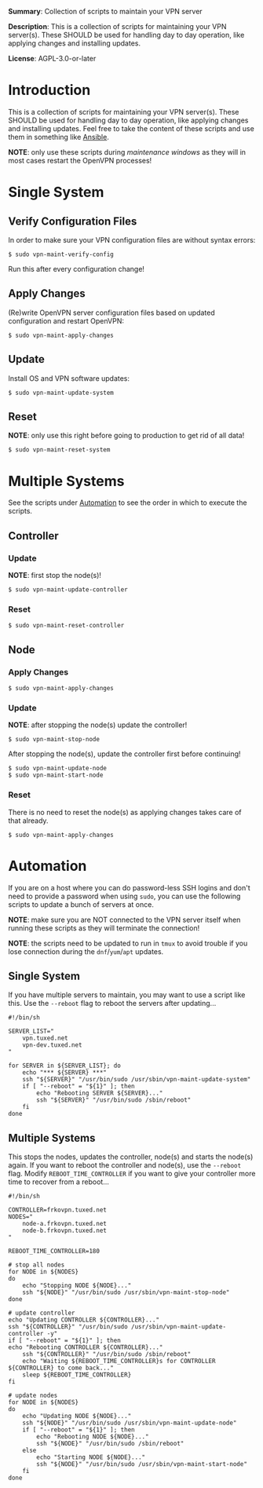 **Summary**: Collection of scripts to maintain your VPN server

**Description**: This is a collection of scripts for maintaining your VPN 
server(s). These SHOULD be used for handling day to day operation, like 
applying changes and installing updates. 

**License**:  AGPL-3.0-or-later

# Introduction

This is a collection of scripts for maintaining your VPN server(s). These 
SHOULD be used for handling day to day operation, like applying changes and 
installing updates. Feel free to take the content of these scripts and use them
in something like [Ansible](https://www.ansible.com/).

**NOTE**: only use these scripts during _maintenance windows_ as they will in 
most cases restart the OpenVPN processes!

# Single System

## Verify Configuration Files

In order to make sure your VPN configuration files are without syntax errors:

    $ sudo vpn-maint-verify-config

Run this after every configuration change!

## Apply Changes

(Re)write OpenVPN server configuration files based on updated configuration and 
restart OpenVPN:

    $ sudo vpn-maint-apply-changes

## Update

Install OS and VPN software updates:

    $ sudo vpn-maint-update-system

## Reset

**NOTE**: only use this right before going to production to get rid of all 
data!

    $ sudo vpn-maint-reset-system

# Multiple Systems

See the scripts under [Automation](#automation) to see the order in which to
execute the scripts.

## Controller

### Update

**NOTE**: first stop the node(s)!

    $ sudo vpn-maint-update-controller

### Reset

    $ sudo vpn-maint-reset-controller

## Node

### Apply Changes

    $ sudo vpn-maint-apply-changes

### Update

**NOTE**: after stopping the node(s) update the controller!

    $ sudo vpn-maint-stop-node

After stopping the node(s), update the controller first before continuing!

    $ sudo vpn-maint-update-node
    $ sudo vpn-maint-start-node

### Reset

There is no need to reset the node(s) as applying changes takes care of that
already.

    $ sudo vpn-maint-apply-changes

# Automation

If you are on a host where you can do password-less SSH logins and don't need
to provide a password when using `sudo`, you can use the following scripts to
update a bunch of servers at once.

**NOTE**: make sure you are NOT connected to the VPN server itself when running
these scripts as they will terminate the connection!

**NOTE**: the scripts need to be updated to run in `tmux` to avoid trouble if 
you lose connection during the `dnf`/`yum`/`apt` updates.

## Single System

If you have multiple servers to maintain, you may want to use a script like 
this. Use the `--reboot` flag to reboot the servers after updating...

    #!/bin/sh

    SERVER_LIST="
        vpn.tuxed.net
        vpn-dev.tuxed.net
    "

    for SERVER in ${SERVER_LIST}; do
        echo "*** ${SERVER} ***"
        ssh "${SERVER}" "/usr/bin/sudo /usr/sbin/vpn-maint-update-system"
        if [ "--reboot" = "${1}" ]; then
            echo "Rebooting SERVER ${SERVER}..."
	        ssh "${SERVER}" "/usr/bin/sudo /sbin/reboot"
        fi
    done

## Multiple Systems

This stops the nodes, updates the controller, node(s) and starts the node(s) 
again. If you want to reboot the controller and node(s), use the `--reboot` 
flag. Modify `REBOOT_TIME_CONTROLLER` if you want to give your controller more
time to recover from a reboot...

    #!/bin/sh

    CONTROLLER=frkovpn.tuxed.net
    NODES="
        node-a.frkovpn.tuxed.net
        node-b.frkovpn.tuxed.net
    "

    REBOOT_TIME_CONTROLLER=180

    # stop all nodes
    for NODE in ${NODES}
    do
        echo "Stopping NODE ${NODE}..."
        ssh "${NODE}" "/usr/bin/sudo /usr/sbin/vpn-maint-stop-node"
    done

    # update controller
    echo "Updating CONTROLLER ${CONTROLLER}..."
    ssh "${CONTROLLER}" "/usr/bin/sudo /usr/sbin/vpn-maint-update-controller -y"
    if [ "--reboot" = "${1}" ]; then
    echo "Rebooting CONTROLLER ${CONTROLLER}..."
        ssh "${CONTROLLER}" "/usr/bin/sudo /sbin/reboot"
        echo "Waiting ${REBOOT_TIME_CONTROLLER}s for CONTROLLER ${CONTROLLER} to come back..."
        sleep ${REBOOT_TIME_CONTROLLER}
    fi

    # update nodes
    for NODE in ${NODES}
    do
        echo "Updating NODE ${NODE}..."
        ssh "${NODE}" "/usr/bin/sudo /usr/sbin/vpn-maint-update-node"
        if [ "--reboot" = "${1}" ]; then
            echo "Rebooting NODE ${NODE}..."
            ssh "${NODE}" "/usr/bin/sudo /sbin/reboot"
        else
            echo "Starting NODE ${NODE}..."
            ssh "${NODE}" "/usr/bin/sudo /usr/sbin/vpn-maint-start-node"
        fi
    done

